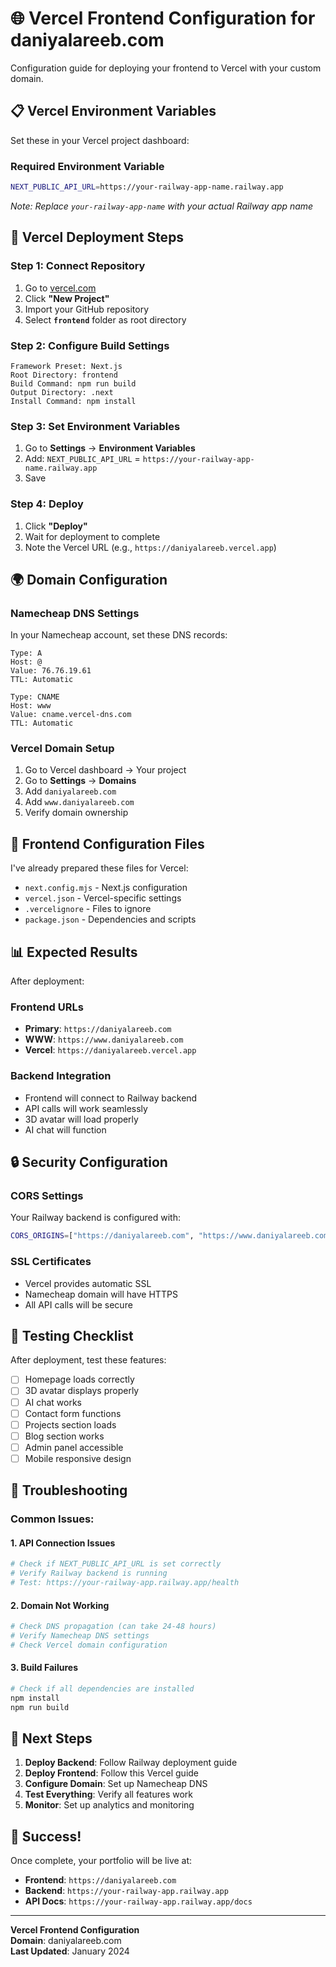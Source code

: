 # 🌐 Vercel Frontend Configuration for daniyalareeb.com

Configuration guide for deploying your frontend to Vercel with your custom domain.

## 📋 Vercel Environment Variables

Set these in your Vercel project dashboard:

### Required Environment Variable
```bash
NEXT_PUBLIC_API_URL=https://your-railway-app-name.railway.app
```

*Note: Replace `your-railway-app-name` with your actual Railway app name*

## 🚀 Vercel Deployment Steps

### Step 1: Connect Repository
1. Go to [vercel.com](https://vercel.com)
2. Click **"New Project"**
3. Import your GitHub repository
4. Select **`frontend`** folder as root directory

### Step 2: Configure Build Settings
```
Framework Preset: Next.js
Root Directory: frontend
Build Command: npm run build
Output Directory: .next
Install Command: npm install
```

### Step 3: Set Environment Variables
1. Go to **Settings** → **Environment Variables**
2. Add: `NEXT_PUBLIC_API_URL` = `https://your-railway-app-name.railway.app`
3. Save

### Step 4: Deploy
1. Click **"Deploy"**
2. Wait for deployment to complete
3. Note the Vercel URL (e.g., `https://daniyalareeb.vercel.app`)

## 🌍 Domain Configuration

### Namecheap DNS Settings

In your Namecheap account, set these DNS records:

```
Type: A
Host: @
Value: 76.76.19.61
TTL: Automatic

Type: CNAME
Host: www
Value: cname.vercel-dns.com
TTL: Automatic
```

### Vercel Domain Setup

1. Go to Vercel dashboard → Your project
2. Go to **Settings** → **Domains**
3. Add `daniyalareeb.com`
4. Add `www.daniyalareeb.com`
5. Verify domain ownership

## 🔧 Frontend Configuration Files

I've already prepared these files for Vercel:

- `next.config.mjs` - Next.js configuration
- `vercel.json` - Vercel-specific settings
- `.vercelignore` - Files to ignore
- `package.json` - Dependencies and scripts

## 📊 Expected Results

After deployment:

### Frontend URLs
- **Primary**: `https://daniyalareeb.com`
- **WWW**: `https://www.daniyalareeb.com`
- **Vercel**: `https://daniyalareeb.vercel.app`

### Backend Integration
- Frontend will connect to Railway backend
- API calls will work seamlessly
- 3D avatar will load properly
- AI chat will function

## 🔒 Security Configuration

### CORS Settings
Your Railway backend is configured with:
```bash
CORS_ORIGINS=["https://daniyalareeb.com", "https://www.daniyalareeb.com", "https://daniyalareeb.vercel.app"]
```

### SSL Certificates
- Vercel provides automatic SSL
- Namecheap domain will have HTTPS
- All API calls will be secure

## 🎯 Testing Checklist

After deployment, test these features:

- [ ] Homepage loads correctly
- [ ] 3D avatar displays properly
- [ ] AI chat works
- [ ] Contact form functions
- [ ] Projects section loads
- [ ] Blog section works
- [ ] Admin panel accessible
- [ ] Mobile responsive design

## 🚨 Troubleshooting

### Common Issues:

#### 1. API Connection Issues
```bash
# Check if NEXT_PUBLIC_API_URL is set correctly
# Verify Railway backend is running
# Test: https://your-railway-app.railway.app/health
```

#### 2. Domain Not Working
```bash
# Check DNS propagation (can take 24-48 hours)
# Verify Namecheap DNS settings
# Check Vercel domain configuration
```

#### 3. Build Failures
```bash
# Check if all dependencies are installed
npm install
npm run build
```

## 📝 Next Steps

1. **Deploy Backend**: Follow Railway deployment guide
2. **Deploy Frontend**: Follow this Vercel guide
3. **Configure Domain**: Set up Namecheap DNS
4. **Test Everything**: Verify all features work
5. **Monitor**: Set up analytics and monitoring

## 🎉 Success!

Once complete, your portfolio will be live at:
- **Frontend**: `https://daniyalareeb.com`
- **Backend**: `https://your-railway-app.railway.app`
- **API Docs**: `https://your-railway-app.railway.app/docs`

---

**Vercel Frontend Configuration**  
**Domain**: daniyalareeb.com  
**Last Updated**: January 2024

